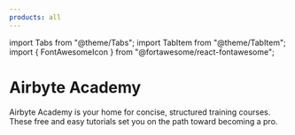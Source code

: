 ```yaml
---
products: all
---
```


import Tabs from "@theme/Tabs";
import TabItem from "@theme/TabItem";
import { FontAwesomeIcon } from "@fortawesome/react-fontawesome";

# Airbyte Academy

Airbyte Academy is your home for concise, structured training courses. These free and easy tutorials set you on the path toward becoming a pro.

<Grid columns="1">
    <CardWithIcon title="Cloud Fundamentals" description="In this course you will create a data pipeline using Airbyte Cloud, find existing Connectors in the Connector Marketplace, and learn best practices to create streams and move data between a test e-commerce source called Faker and Google Sheets. In addition, you will learn how, using the new AI Assistant, you can create connections to any endpoint with no code." ctaText="Start Cloud Fundamentals" ctaLink="https://airbyteacademy.thinkific.com/products/courses/101-cloud-fundamentals" icon="fa-cloud" />
</Grid>
<Grid columns="3">
    <CardWithIcon title="API" description="Coming soon!" icon="fa-lock" />
    <CardWithIcon title="Python" description="Coming soon!" icon="fa-lock" />
    <CardWithIcon title="AI" description="Coming soon!" icon="fa-lock" />
</Grid>